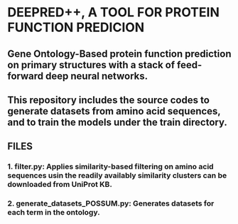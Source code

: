 # DEEPRED++, A TOOL FOR PROTEIN FUNCTION PREDICION
## Gene Ontology-Based protein function prediction on primary structures with a stack of feed-forward deep neural networks.
## This repository includes the source codes to generate datasets from amino acid sequences, and to train the models under the train directory. 

## FILES

### 1. filter.py: Applies similarity-based filtering on amino acid sequences usin the readily availably similarity clusters can be downloaded from UniProt KB.
### 2. generate_datasets_POSSUM.py: Generates datasets for each term in the ontology.
